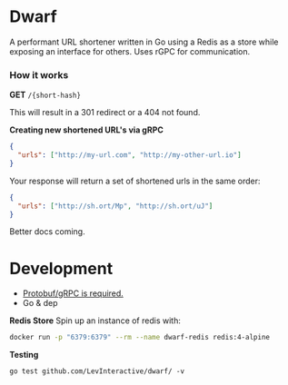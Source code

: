# Dwarf

A performant URL shortener written in Go using a Redis as a store while exposing
an interface for others. Uses rGPC for communication.

### How it works

**GET** `/{short-hash}`

This will result in a 301 redirect or a 404 not found.

**Creating new shortened URL's via gRPC**

```json
{
  "urls": ["http://my-url.com", "http://my-other-url.io"]
}
```

Your response will return a set of shortened urls in the same order:

```json
{
  "urls": ["http://sh.ort/Mp", "http://sh.ort/uJ"]
}
```


Better docs coming.

# Development

* [Protobuf/gRPC is required.](https://grpc.io/docs/quickstart/go.html)
* Go & dep


**Redis Store**
Spin up an instance of redis with:

```bash
docker run -p "6379:6379" --rm --name dwarf-redis redis:4-alpine
```

**Testing**

`go test github.com/LevInteractive/dwarf/ -v`
